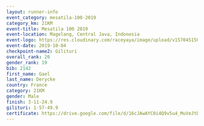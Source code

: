 ```yaml
---
layout: runner-info 
event_category: mesatila-100-2019 
category_km: 21KM 
event-title: Mesatila 100 2019 
event-location: Magelang, Central Java, Indonesia 
event-logo: https://res.cloudinary.com/raceyaya/image/upload/v1570451507/logo/mesastila100_jin7bl.jpg 
event-date: 2019-10-04 
checkpoint-name2: Gilituri 
overall_rank: 20
gender_rank: 19
bib: 2142
first_name: Gael
last_name: Derycke
country: France
category: 21KM
gender: Male
finish: 3-11-24.9
gilituri: 1-57-49.9
certificate: https://drive.google.com/file/d/16cJAwAYC0i4Q9v5u4_MuVeJtDbkL39Uo/view?usp=sharing
---
```

